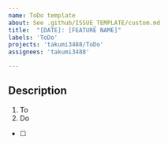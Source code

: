 ```yaml
---
name: ToDo template
about: See .github/ISSUE_TEMPLATE/custom.md
title:  "[DATE]: [FEATURE NAME]"
labels: 'ToDo'
projects: 'takumi3488/ToDo'
assignees: 'takumi3488'

---
```



## Description

1. To
2. Do

- [ ] 
